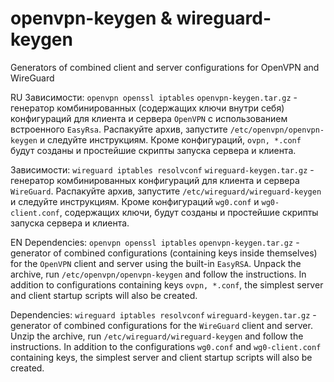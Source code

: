 # openvpn-keygen & wireguard-keygen
Generators of combined client and server configurations for OpenVPN and WireGuard

RU
Зависимости: `openvpn openssl iptables`
`openvpn-keygen.tar.gz` - генератор комбинированных (содержащих ключи внутри себя) конфигураций для клиента и сервера `OpenVPN` с использованием встроенного `EasyRsa`. Распакуйте архив, запустите `/etc/openvpn/openvpn-keygen` и следуйте инструкциям. Кроме конфигураций, `ovpn, *.conf` будут созданы и простейшие скрипты запуска сервера и клиента. 

Зависимости: `wireguard iptables resolvconf`
`wireguard-keygen.tar.gz` - генератор комбинированных конфигураций для клиента и сервера `WireGuard`. Распакуйте архив, запустите `/etc/wireguard/wireguard-keygen` и следуйте инструкциям. Кроме конфигураций `wg0.conf` и `wg0-client.conf`, содержащих ключи, будут созданы и простейшие скрипты запуска сервера и клиента.

EN
Dependencies: `openvpn openssl iptables`
`openvpn-keygen.tar.gz` - generator of combined configurations (containing keys inside themselves) for the `OpenVPN` client and server using the built-in `EasyRSA`. Unpack the archive, run `/etc/openvpn/openvpn-keygen` and follow the instructions. In addition to configurations containing keys `ovpn, *.conf`, the simplest server and client startup scripts will also be created. 

Dependencies: `wireguard iptables resolvconf`
`wireguard-keygen.tar.gz` - generator of combined configurations for the `WireGuard` client and server. Unzip the archive, run `/etc/wireguard/wireguard-keygen` and follow the instructions. In addition to the configurations `wg0.conf` and `wg0-client.conf` containing keys, the simplest server and client startup scripts will also be created.

